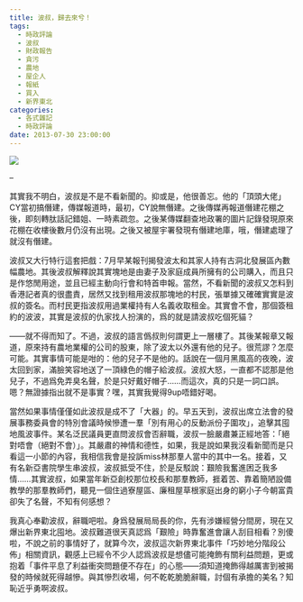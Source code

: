 ```yaml
---
title: 波叔，歸去來兮！
tags:
  - 時政評論
  - 波叔
  - 財政報告
  - 貪污
  - 農地
  - 屋企人
  - 報紙
  - 買入
  - 新界東北
categories:
  - 各式雜記
  - 時政評論
date: 2013-07-30 23:00:00
---
```


[![](https://1.bp.blogspot.com/-jFEN4tUwrTc/UffU71U5f7I/AAAAAAAAvsY/sxhQfdT2Dhw/s320/p.jpg)](https://1.bp.blogspot.com/-jFEN4tUwrTc/UffU71U5f7I/AAAAAAAAvsY/sxhQfdT2Dhw/s1600/p.jpg)

&#8211;

其實我不明白，波叔是不是不看新聞的。抑或是，他很善忘。他的「頂頭大佬」CY當初搞僭建，傳媒報道時，最初，CY說無僭建。之後傳媒再報道僭建花棚之後，即刻轉肽話記錯姐、一時素疏忽。之後某傳媒翻查地政署的圖片記錄發現原來花棚在收樓後數月仍沒有出現。之後又被屋宇署發現有僭建地庫，哦，僭建處理了就沒有僭建。

波叔又大行特行這套把戲：7月早某報刊揭發波太和其家人持有古洞北發展區內數幅農地。其後波叔解釋說其實塊地是由妻子及家庭成員所擁有的公司購入，而且只是作悠閒用途，並且已經主動向行會和特首申報。當然，不看新聞的波叔又怎料到香港記者真的很盡責，居然又找到租用波叔那塊地的村民，張單據又確確實實是波叔的簽名。而村民更指波叔用過業權持有人名義收取租金。其實會不會，那個簽租約的波波，其實是波叔的仇家找人扮演的，爲的就是請波叔吃個死貓？

——就不得而知了。不過，波叔的語言僞叔則何謂更上一層樓了。其後某報章又報道，原來持有農地業權的公司的股東，除了波太以外還有他的兒子。很荒謬？怎麼可能。其實事情可能是咁的：他的兒子不是他的。話說在一個月黑風高的夜晚，波太回到家，滿臉笑容地送了一頂綠色的帽子給波叔。波叔大怒，一直都不認那是他兒子，不過爲免弄臭名聲，於是只好戴好帽子……而這次，真的只是一詞口誤。嗯？無證據指出就不是事實？嘿，其實我覺得9up唔錯好喝。

當然如果事情僅僅如此波叔是成不了「大器」的。早五天到，波叔出席立法會的發展事務委員會的特別會議時候慘遭一羣「別有用心的反動派份子圍攻」，追擊其囤地風波事件。某名泛民議員更直問波叔會否辭職，波叔一臉嚴肅兼正經地答：「絕對唔會（絕對不會）」。其嚴肅的神情和德性，如果，我是說如果我沒看新聞而是只看這一小節的內容，我相信我會是投訴miss林那羣人當中的其中一名。接着，又有名新亞書院學生串波叔，波叔抵受不住，於是反駁說：艱險我奮進困乏我多情……其實波叔，如果當年新亞創校那位校長和那羣教師，捱着苦、靠着簡陋設備教學的那羣教師們，聽見一個住過寮屋區、廉租屋草根家庭出身的窮小子今朝富貴卻失了名聲，不知有何感想？

我真心奉勸波叔，辭職吧啦。身爲發展局局長的你，先有涉嫌經營分間房，現在又爆出新界東北囤地。波叔難道很天真認爲「艱險」時靠奮進會讓人刮目相看？別傻啦，不說之前的事情好了，就算今次，波叔這次新界東北事件「巧妙地分階段公佈」相關資訊，觀感上已經令不少人認爲波叔是想儘可能掩飾有關利益問題，更或抱着「事件平息了利益衝突問題便不存在」的心態——須知道掩飾得越厲害到被揭發的時候就死得越慘。與其慘烈收場，何不乾乾脆脆辭職，討個有承擔的美名？知恥近乎勇啊波叔。
